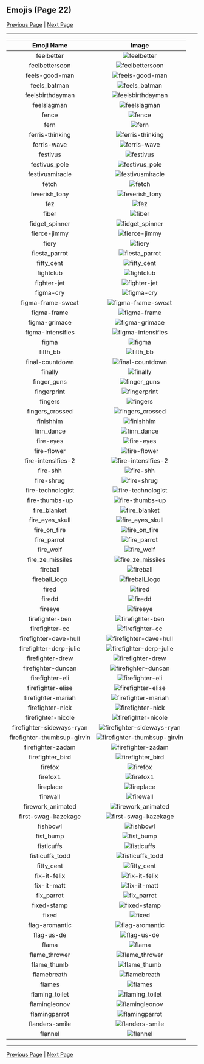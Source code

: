 
## Emojis (Page 22)

[Previous Page](/docs/rc/page-e-0021.md)
  | [Next Page](/docs/rc/page-f-0023.md)

<hr />

|Emoji Name|Image|
| :-: | :-: |
|feelbetter| ![feelbetter](/emojis/rc/feelbetter.gif)|
|feelbettersoon| ![feelbettersoon](/emojis/rc/feelbettersoon.jpg)|
|feels-good-man| ![feels-good-man](/emojis/rc/feels-good-man.png)|
|feels_batman| ![feels_batman](/emojis/rc/feels_batman.png)|
|feelsbirthdayman| ![feelsbirthdayman](/emojis/rc/feelsbirthdayman.gif)|
|feelslagman| ![feelslagman](/emojis/rc/feelslagman.png)|
|fence| ![fence](/emojis/rc/fence.jpg)|
|fern| ![fern](/emojis/rc/fern.png)|
|ferris-thinking| ![ferris-thinking](/emojis/rc/ferris-thinking.png)|
|ferris-wave| ![ferris-wave](/emojis/rc/ferris-wave.png)|
|festivus| ![festivus](/emojis/rc/festivus.gif)|
|festivus_pole| ![festivus_pole](/emojis/rc/festivus_pole.png)|
|festivusmiracle| ![festivusmiracle](/emojis/rc/festivusmiracle.gif)|
|fetch| ![fetch](/emojis/rc/fetch.jpg)|
|feverish_tony| ![feverish_tony](/emojis/rc/feverish_tony.png)|
|fez| ![fez](/emojis/rc/fez.png)|
|fiber| ![fiber](/emojis/rc/fiber.jpg)|
|fidget_spinner| ![fidget_spinner](/emojis/rc/fidget_spinner.gif)|
|fierce-jimmy| ![fierce-jimmy](/emojis/rc/fierce-jimmy.png)|
|fiery| ![fiery](/emojis/rc/fiery.png)|
|fiesta_parrot| ![fiesta_parrot](/emojis/rc/fiesta_parrot.gif)|
|fifty_cent| ![fifty_cent](/emojis/rc/fifty_cent.jpg)|
|fightclub| ![fightclub](/emojis/rc/fightclub.png)|
|fighter-jet| ![fighter-jet](/emojis/rc/fighter-jet.gif)|
|figma-cry| ![figma-cry](/emojis/rc/figma-cry.png)|
|figma-frame-sweat| ![figma-frame-sweat](/emojis/rc/figma-frame-sweat.png)|
|figma-frame| ![figma-frame](/emojis/rc/figma-frame.png)|
|figma-grimace| ![figma-grimace](/emojis/rc/figma-grimace.png)|
|figma-intensifies| ![figma-intensifies](/emojis/rc/figma-intensifies.gif)|
|figma| ![figma](/emojis/rc/figma.png)|
|filth_bb| ![filth_bb](/emojis/rc/filth_bb.png)|
|final-countdown| ![final-countdown](/emojis/rc/final-countdown.png)|
|finally| ![finally](/emojis/rc/finally.jpg)|
|finger_guns| ![finger_guns](/emojis/rc/finger_guns.png)|
|fingerprint| ![fingerprint](/emojis/rc/fingerprint.png)|
|fingers| ![fingers](/emojis/rc/fingers.png)|
|fingers_crossed| ![fingers_crossed](/emojis/rc/fingers_crossed.png)|
|finishhim| ![finishhim](/emojis/rc/finishhim.gif)|
|finn_dance| ![finn_dance](/emojis/rc/finn_dance.gif)|
|fire-eyes| ![fire-eyes](/emojis/rc/fire-eyes.png)|
|fire-flower| ![fire-flower](/emojis/rc/fire-flower.png)|
|fire-intensifies-2| ![fire-intensifies-2](/emojis/rc/fire-intensifies-2.gif)|
|fire-shh| ![fire-shh](/emojis/rc/fire-shh.png)|
|fire-shrug| ![fire-shrug](/emojis/rc/fire-shrug.png)|
|fire-technologist| ![fire-technologist](/emojis/rc/fire-technologist.gif)|
|fire-thumbs-up| ![fire-thumbs-up](/emojis/rc/fire-thumbs-up.png)|
|fire_blanket| ![fire_blanket](/emojis/rc/fire_blanket.png)|
|fire_eyes_skull| ![fire_eyes_skull](/emojis/rc/fire_eyes_skull.png)|
|fire_on_fire| ![fire_on_fire](/emojis/rc/fire_on_fire.gif)|
|fire_parrot| ![fire_parrot](/emojis/rc/fire_parrot.gif)|
|fire_wolf| ![fire_wolf](/emojis/rc/fire_wolf.png)|
|fire_ze_missiles| ![fire_ze_missiles](/emojis/rc/fire_ze_missiles.png)|
|fireball| ![fireball](/emojis/rc/fireball.jpg)|
|fireball_logo| ![fireball_logo](/emojis/rc/fireball_logo.png)|
|fired| ![fired](/emojis/rc/fired.png)|
|firedd| ![firedd](/emojis/rc/firedd.png)|
|fireeye| ![fireeye](/emojis/rc/fireeye.png)|
|firefighter-ben| ![firefighter-ben](/emojis/rc/firefighter-ben.png)|
|firefighter-cc| ![firefighter-cc](/emojis/rc/firefighter-cc.png)|
|firefighter-dave-hull| ![firefighter-dave-hull](/emojis/rc/firefighter-dave-hull.png)|
|firefighter-derp-julie| ![firefighter-derp-julie](/emojis/rc/firefighter-derp-julie.png)|
|firefighter-drew| ![firefighter-drew](/emojis/rc/firefighter-drew.png)|
|firefighter-duncan| ![firefighter-duncan](/emojis/rc/firefighter-duncan.png)|
|firefighter-eli| ![firefighter-eli](/emojis/rc/firefighter-eli.png)|
|firefighter-elise| ![firefighter-elise](/emojis/rc/firefighter-elise.png)|
|firefighter-mariah| ![firefighter-mariah](/emojis/rc/firefighter-mariah.png)|
|firefighter-nick| ![firefighter-nick](/emojis/rc/firefighter-nick.png)|
|firefighter-nicole| ![firefighter-nicole](/emojis/rc/firefighter-nicole.png)|
|firefighter-sideways-ryan| ![firefighter-sideways-ryan](/emojis/rc/firefighter-sideways-ryan.png)|
|firefighter-thumbsup-girvin| ![firefighter-thumbsup-girvin](/emojis/rc/firefighter-thumbsup-girvin.png)|
|firefighter-zadam| ![firefighter-zadam](/emojis/rc/firefighter-zadam.png)|
|firefighter_bird| ![firefighter_bird](/emojis/rc/firefighter_bird.png)|
|firefox| ![firefox](/emojis/rc/firefox.png)|
|firefox1| ![firefox1](/emojis/rc/firefox1.png)|
|fireplace| ![fireplace](/emojis/rc/fireplace.png)|
|firewall| ![firewall](/emojis/rc/firewall.gif)|
|firework_animated| ![firework_animated](/emojis/rc/firework_animated.gif)|
|first-swag-kazekage| ![first-swag-kazekage](/emojis/rc/first-swag-kazekage.png)|
|fishbowl| ![fishbowl](/emojis/rc/fishbowl.gif)|
|fist_bump| ![fist_bump](/emojis/rc/fist_bump.gif)|
|fisticuffs| ![fisticuffs](/emojis/rc/fisticuffs.jpg)|
|fisticuffs_todd| ![fisticuffs_todd](/emojis/rc/fisticuffs_todd.png)|
|fitty_cent| ![fitty_cent](/emojis/rc/fitty_cent.jpg)|
|fix-it-felix| ![fix-it-felix](/emojis/rc/fix-it-felix.gif)|
|fix-it-matt| ![fix-it-matt](/emojis/rc/fix-it-matt.png)|
|fix_parrot| ![fix_parrot](/emojis/rc/fix_parrot.gif)|
|fixed-stamp| ![fixed-stamp](/emojis/rc/fixed-stamp.png)|
|fixed| ![fixed](/emojis/rc/fixed.png)|
|flag-aromantic| ![flag-aromantic](/emojis/rc/flag-aromantic.png)|
|flag-us-de| ![flag-us-de](/emojis/rc/flag-us-de.png)|
|flama| ![flama](/emojis/rc/flama.png)|
|flame_thrower| ![flame_thrower](/emojis/rc/flame_thrower.png)|
|flame_thumb| ![flame_thumb](/emojis/rc/flame_thumb.png)|
|flamebreath| ![flamebreath](/emojis/rc/flamebreath.jpg)|
|flames| ![flames](/emojis/rc/flames.gif)|
|flaming_toilet| ![flaming_toilet](/emojis/rc/flaming_toilet.png)|
|flamingleonov| ![flamingleonov](/emojis/rc/flamingleonov.jpg)|
|flamingparrot| ![flamingparrot](/emojis/rc/flamingparrot.gif)|
|flanders-smile| ![flanders-smile](/emojis/rc/flanders-smile.gif)|
|flannel| ![flannel](/emojis/rc/flannel.png)|

<hr/>

[Previous Page](/docs/rc/page-e-0021.md)
  | [Next Page](/docs/rc/page-f-0023.md)